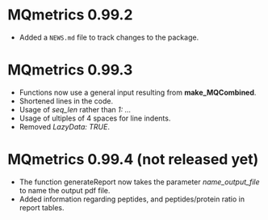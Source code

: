 # MQmetrics 0.99.2

* Added a `NEWS.md` file to track changes to the package.


# MQmetrics 0.99.3

* Functions now use a general input resulting from **make_MQCombined**.
* Shortened lines in the code.
* Usage of *seq_len* rather than *1: ...*
* Usage of ultiples of 4 spaces for line indents.
* Removed *LazyData: TRUE*.

# MQmetrics 0.99.4 (not released  yet)

* The function generateReport now takes the parameter *name_output_file* to name
the output pdf file.
* Added information regarding peptides, and peptides/protein ratio in report 
tables.
